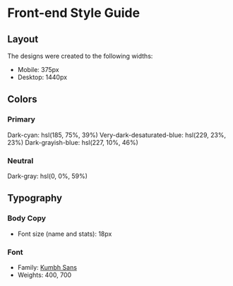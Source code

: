 # Front-end Style Guide

## Layout

The designs were created to the following widths:

- Mobile: 375px
- Desktop: 1440px

## Colors

### Primary

Dark-cyan: hsl(185, 75%, 39%)
Very-dark-desaturated-blue: hsl(229, 23%, 23%)
Dark-grayish-blue: hsl(227, 10%, 46%)

### Neutral

Dark-gray: hsl(0, 0%, 59%)

## Typography

### Body Copy

- Font size (name and stats): 18px

### Font

- Family: [Kumbh Sans](https://fonts.google.com/specimen/Kumbh+Sans)
- Weights: 400, 700
